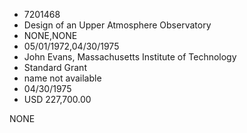 * 7201468
* Design of an Upper Atmosphere Observatory
* NONE,NONE
* 05/01/1972,04/30/1975
* John Evans, Massachusetts Institute of Technology
* Standard Grant
*   name not available
* 04/30/1975
* USD 227,700.00

NONE